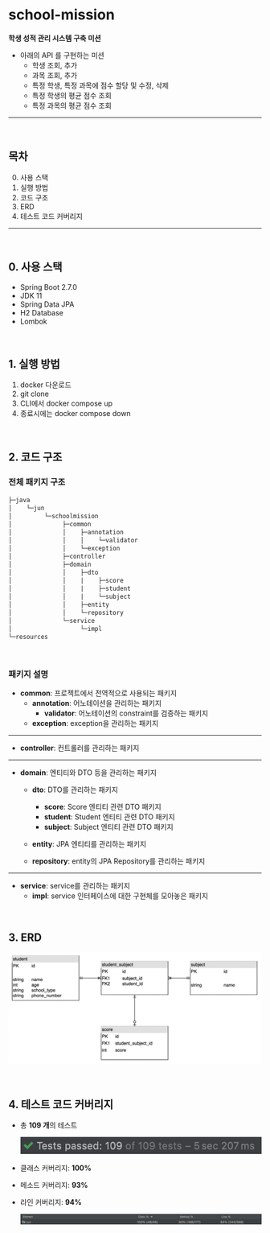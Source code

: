 # school-mission

**학생 성적 관리 시스템 구축 미션**

- 아래의 API 를 구현하는 미션
  - 학생 조회, 추가
  - 과목 조회, 추가
  - 특정 학생, 특정 과목에 점수 할당 및 수정, 삭제
  - 특정 학생의 평균 점수 조회
  - 특정 과목의 평균 점수 조회

---

<br>

## 목차

0. 사용 스택
1. 실행 방법
2. 코드 구조
3. ERD
4. 테스트 코드 커버리지

---

<br>

## 0. 사용 스택

- Spring Boot 2.7.0
- JDK 11
- Spring Data JPA
- H2 Database
- Lombok

<br>

## 1. 실행 방법

1. docker 다운로드
2. git clone
3. CLI에서 docker compose up
4. 종료시에는 docker compose down

<br>

## 2. 코드 구조

### 전체 패키지 구조

```none
├─java
│    └─jun
│         └─schoolmission
│              ├─common
│              │    ├─annotation
│              │    │    └─validator
│              │    └─exception
│              ├─controller
│              ├─domain
│              │    ├─dto
│              │    |    ├─score
│              │    |    ├─student
│              │    |    └─subject
│              │    ├─entity
│              │    └─repository
│              └─service
│                   └─impl
└─resources
```

<br>

### 패키지 설명

- **common**: 프로젝트에서 전역적으로 사용되는 패키지
  - **annotation**: 어노테이션을 관리하는 패키지
    - **validator**: 어노테이션의 constraint를 검증하는 패키지
  - **exception**: exception을 관리하는 패키지

---

- **controller**: 컨트롤러를 관리하는 패키지

---

- **domain**: 엔티티와 DTO 등을 관리하는 패키지

  - **dto**: DTO를 관리하는 패키지

    - **score**: Score 엔티티 관련 DTO 패키지
    - **student**: Student 엔티티 관련 DTO 패키지
    - **subject**: Subject 엔티티 관련 DTO 패키지

  - **entity**: JPA 엔티티를 관리하는 패키지

  - **repository**: entity의 JPA Repository를 관리하는 패키지

---

- **service**: service를 관리하는 패키지
  - **impl**: service 인터페이스에 대한 구현체를 모아놓은 패키지

<br>

## 3. ERD

![school-mission-erd](./img/school-mission-erd.png)

<br>

## 4. 테스트 코드 커버리지

- 총 **109 개**의 테스트

  ![테스트_코드_케이스](https://github.com/jo-minjun/school-mission/blob/main/img/%ED%85%8C%EC%8A%A4%ED%8A%B8_%EC%BD%94%EB%93%9C_%EC%BC%80%EC%9D%B4%EC%8A%A4.png)

- 클래스 커버리지: **100%**

- 메소드 커버리지: **93%**

- 라인 커버리지: **94%**

  ![테스트_코드_커버리지](https://github.com/jo-minjun/school-mission/blob/main/img/%ED%85%8C%EC%8A%A4%ED%8A%B8_%EC%BD%94%EB%93%9C_%EC%BB%A4%EB%B2%84%EB%A6%AC%EC%A7%80.png)
